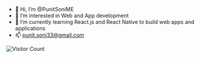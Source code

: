 - 👋 Hi, I’m @PunitSoniME
- 👀 I’m interested in Web and App development
- 🌱 I’m currently learning React.js and React Native to build web apps and applications
- 📫 punit.soni33@gmail.com

![Visitor Count](https://profile-counter.glitch.me/punitsonime/count.svg)

<!---
PunitSoniME/PunitSoniME is a ✨ special ✨ repository because its `README.md` (this file) appears on your GitHub profile.
You can click the Preview link to take a look at your changes.
--->
